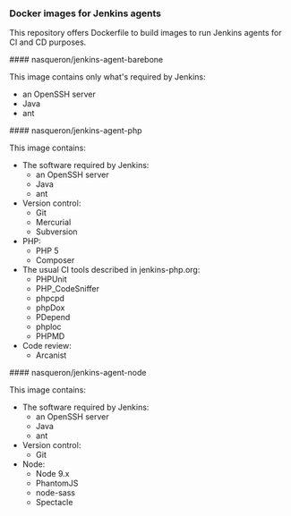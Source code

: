 ### Docker images for Jenkins agents

This repository offers Dockerfile to build images to run Jenkins agents
for CI and CD purposes.

#### nasqueron/jenkins-agent-barebone

This image contains only what's required by Jenkins:

* an OpenSSH server
* Java
* ant

#### nasqueron/jenkins-agent-php

This image contains:

* The software required by Jenkins:
  * an OpenSSH server
  * Java
  * ant
* Version control:
  * Git
  * Mercurial
  * Subversion
* PHP:
  * PHP 5
  * Composer
* The usual CI tools described in jenkins-php.org:
  * PHPUnit
  * PHP_CodeSniffer
  * phpcpd
  * phpDox
  * PDepend
  * phploc
  * PHPMD
* Code review:
  * Arcanist

#### nasqueron/jenkins-agent-node

This image contains:

* The software required by Jenkins:
  * an OpenSSH server
  * Java
  * ant
* Version control:
  * Git
* Node:
  * Node 9.x
  * PhantomJS
  * node-sass
  * Spectacle
